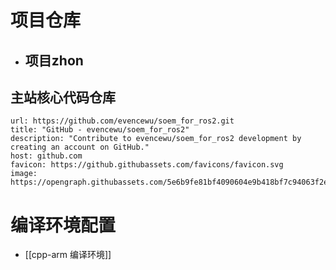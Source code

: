 # 项目仓库
* ## 项目zhon
## 主站核心代码仓库
```cardlink
url: https://github.com/evencewu/soem_for_ros2.git
title: "GitHub - evencewu/soem_for_ros2"
description: "Contribute to evencewu/soem_for_ros2 development by creating an account on GitHub."
host: github.com
favicon: https://github.githubassets.com/favicons/favicon.svg
image: https://opengraph.githubassets.com/5e6b9fe81bf4090604e9b418bf7c94063f2eb06edf755d8f1d4bc1b1875a0138/evencewu/soem_for_ros2
```

# 编译环境配置
* [[cpp-arm 编译环境]]